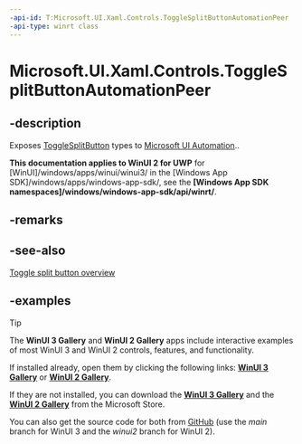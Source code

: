 ```yaml
---
-api-id: T:Microsoft.UI.Xaml.Controls.ToggleSplitButtonAutomationPeer
-api-type: winrt class
---
```

<!-- Class syntax.
public class ToggleSplitButtonAutomationPeer : FrameworkElementAutomationPeer, FrameworkElementAutomationPeer, IExpandCollapseProvider, IToggleProvider
-->

# Microsoft.UI.Xaml.Controls.ToggleSplitButtonAutomationPeer

## -description

Exposes [ToggleSplitButton](togglesplitbutton.md) types to [Microsoft UI Automation](/windows/win32/winauto/entry-uiauto-win32)..

**This documentation applies to WinUI 2 for UWP** for [WinUI]/windows/apps/winui/winui3/ in the [Windows App SDK]/windows/apps/windows-app-sdk/, see the **[Windows App SDK namespaces]/windows/windows-app-sdk/api/winrt/**.

## -remarks

## -see-also

[Toggle split button overview](/windows/apps/design/controls/buttons#create-a-toggle-split-button)

## -examples

> [!TIP]
> The **WinUI 3 Gallery** and **WinUI 2 Gallery** apps include interactive examples of most WinUI 3 and WinUI 2 controls, features, and functionality.
>
> If installed already, open them by clicking the following links: [**WinUI 3 Gallery**](winui3gallery:/item/AutomationProperties) or [**WinUI 2 Gallery**](winui2gallery:/item/AutomationProperties).
>
> If they are not installed, you can download the [**WinUI 3 Gallery**](https://www.microsoft.com/store/productId/9P3JFPWWDZRC) and the [**WinUI 2 Gallery**](https://www.microsoft.com/store/productId/9MSVH128X2ZT) from the Microsoft Store.
>
> You can also get the source code for both from [GitHub](https://github.com/Microsoft/WinUI-Gallery) (use the *main* branch for WinUI 3 and the *winui2* branch for WinUI 2).

